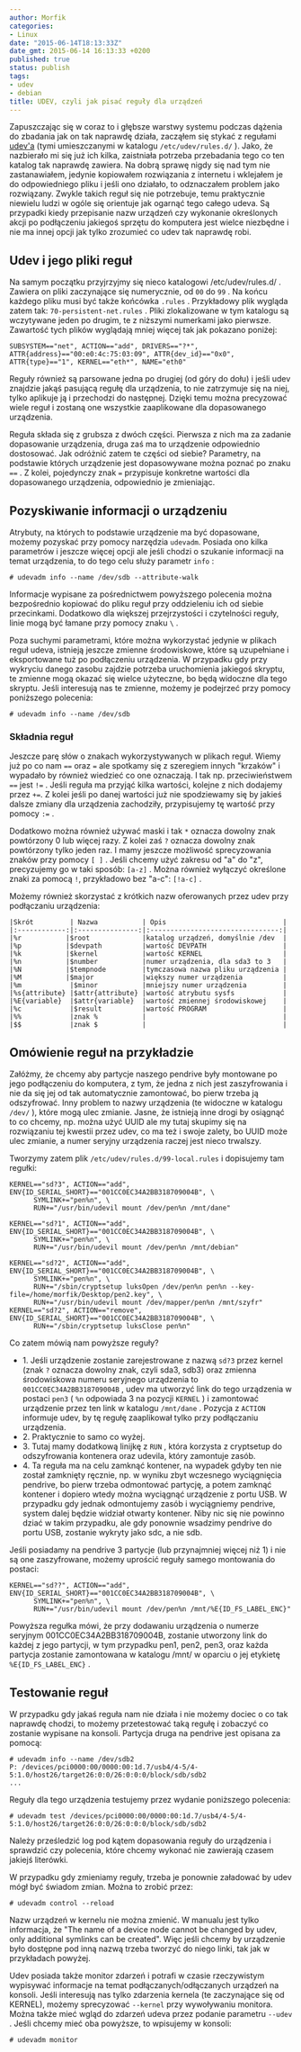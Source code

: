 ```yaml
---
author: Morfik
categories:
- Linux
date: "2015-06-14T18:13:33Z"
date_gmt: 2015-06-14 16:13:33 +0200
published: true
status: publish
tags:
- udev
- debian
title: UDEV, czyli jak pisać reguły dla urządzeń
---
```


Zapuszczając się w coraz to i głębsze warstwy systemu podczas dążenia do zbadania jak on tak
naprawdę działa, zacząłem się stykać z regułami [udev'a][1] (tymi umieszczanymi w katalogu
`/etc/udev/rules.d/` ). Jako, że nazbierało mi się już ich kilka, zaistniała potrzeba przebadania
tego co ten katalog tak naprawdę zawiera. Na dobrą sprawę nigdy się nad tym nie zastanawiałem,
jedynie kopiowałem rozwiązania z internetu i wklejałem je do odpowiedniego pliku i jeśli ono
działało, to odznaczałem problem jako rozwiązany. Zwykle takich reguł się nie potrzebuje, temu
praktycznie niewielu ludzi w ogóle się orientuje jak ogarnąć tego całego udeva. Są przypadki kiedy
przepisanie nazw urządzeń czy wykonanie określonych akcji po podłączeniu jakiegoś sprzętu do
komputera jest wielce niezbędne i nie ma innej opcji jak tylko zrozumieć co udev tak naprawdę robi.

<!--more-->
## Udev i jego pliki reguł

Na samym początku przyjrzyjmy się nieco katalogowi /etc/udev/rules.d/ . Zawiera on pliki zaczynające
się numerycznie, od `00` do `99` . Na końcu każdego pliku musi być także końcówka `.rules` .
Przykładowy plik wygląda zatem tak: `70-persistent-net.rules` . Pliki zlokalizowane w tym katalogu
są wczytywane jeden po drugim, te z niższymi numerkami jako pierwsze. Zawartość tych plików
wyglądają mniej więcej tak jak pokazano
    poniżej:

    SUBSYSTEM=="net", ACTION=="add", DRIVERS=="?*", ATTR{address}=="00:e0:4c:75:03:09", ATTR{dev_id}=="0x0", ATTR{type}=="1", KERNEL=="eth*", NAME="eth0"

Reguły również są parsowane jedna po drugiej (od góry do dołu) i jeśli udev znajdzie jakąś pasującą
regułę dla urządzenia, to nie zatrzymuje się na niej, tylko aplikuje ją i przechodzi do następnej.
Dzięki temu można precyzować wiele reguł i zostaną one wszystkie zaaplikowane dla dopasowanego
urządzenia.

Reguła składa się z grubsza z dwóch części. Pierwsza z nich ma za zadanie dopasowanie urządzenia,
druga zaś ma to urządzenie odpowiednio dostosować. Jak odróżnić zatem te części od siebie?
Parametry, na podstawie których urządzenie jest dopasowywane można poznać po znaku `==` . Z kolei,
pojedynczy znak `=` przypisuje konkretne wartości dla dopasowanego urządzenia, odpowiednio je
zmieniając.

## Pozyskiwanie informacji o urządzeniu

Atrybuty, na których to podstawie urządzenie ma być dopasowane, możemy pozyskać przy pomocy
narzędzia `udevadm`. Posiada ono kilka parametrów i jeszcze więcej opcji ale jeśli chodzi o
szukanie informacji na temat urządzenia, to do tego celu służy parametr `info` :

    # udevadm info --name /dev/sdb --attribute-walk

Informacje wypisane za pośrednictwem powyższego polecenia można bezpośrednio kopiować do pliku reguł
przy oddzieleniu ich od siebie przecinkami. Dodatkowo dla większej przejrzystości i czytelności
reguły, linie mogą być łamane przy pomocy znaku `\` .

Poza suchymi parametrami, które można wykorzystać jedynie w plikach reguł udeva, istnieją jeszcze
zmienne środowiskowe, które są uzupełniane i eksportowane tuż po podłączeniu urządzenia. W przypadku
gdy przy wykryciu danego zasobu zajdzie potrzeba uruchomienia jakiegoś skryptu, te zmienne mogą
okazać się wielce użyteczne, bo będą widoczne dla tego skryptu. Jeśli interesują nas te zmienne,
możemy je podejrzeć przy pomocy poniższego polecenia:

    # udevadm info --name /dev/sdb

### Składnia reguł

Jeszcze parę słów o znakach wykorzystywanych w plikach reguł. Wiemy już po co nam `==` oraz `=` ale
spotkamy się z szeregiem innych "krzaków" i wypadało by również wiedzieć co one oznaczają. I tak np.
przeciwieństwem `==` jest `!=` . Jeśli reguła ma przyjąć kilka wartości, kolejne z nich dodajemy
przez `+=`. Z kolei jeśli po danej wartości już nie spodziewamy się by jakieś dalsze zmiany dla
urządzenia zachodziły, przypisujemy tę wartość przy pomocy `:=` .

Dodatkowo można również używać maski i tak `*` oznacza dowolny znak powtórzony 0 lub więcej razy. Z
kolei zaś `?` oznacza dowolny znak powtórzony tylko jeden raz. I mamy jeszcze możliwość
sprecyzowania znaków przy pomocy `[ ]` . Jeśli chcemy użyć zakresu od "a" do "z", precyzujemy go w
taki sposób: `[a-z]` . Można również wyłączyć określone znaki za pomocą `!`, przykładowo bez "a-c":
`[!a-c]` .

Możemy również skorzystać z krótkich nazw oferowanych przez udev przy podłączaniu urządzenia:

    |Skrót         | Nazwa           | Opis                             |
    |:------------:|:---------------:|:--------------------------------:|
    |%r           |$root             |katalog urządzeń, domyślnie /dev  |
    |%p           |$devpath          |wartość DEVPATH                   |
    |%k           |$kernel           |wartość KERNEL                    |
    |%n           |$number           |numer urządzenia, dla sda3 to 3   |
    |%N           |$tempnode         |tymczasowa nazwa pliku urządzenia |
    |%M           |$major            |większy numer urządzenia          |
    |%m            |$minor           |mniejszy numer urządzenia         |
    |%s{attribute} |$attr{attribute} |wartość atrybutu sysfs            |
    |%E{variable}  |$attr{variable}  |wartość zmiennej środowiskowej    |
    |%c            |$result          |wartość PROGRAM                   |
    |%%            |znak %           |                                  |
    |$$            |znak $           |                                  |

## Omówienie reguł na przykładzie

Załóżmy, że chcemy aby partycje naszego pendrive były montowane po jego podłączeniu do komputera, z
tym, że jedna z nich jest zaszyfrowania i nie da się jej od tak automatycznie zamontować, bo pierw
trzeba ją odszyfrować. Inny problem to nazwy urządzenia (te widoczne w katalogu `/dev/` ), które
mogą ulec zmianie. Jasne, że istnieją inne drogi by osiągnąć to co chcemy, np. można użyć UUID ale
my tutaj skupimy się na rozwiązaniu tej kwestii przez udev, co ma też i swoje zalety, bo UUID może
ulec zmianie, a numer seryjny urządzenia raczej jest nieco trwalszy.

Tworzymy zatem plik `/etc/udev/rules.d/99-local.rules` i dopisujemy tam regułki:

    KERNEL=="sd?3", ACTION=="add", ENV{ID_SERIAL_SHORT}=="001CC0EC34A2BB318709004B", \
          SYMLINK+="pen%n", \
          RUN+="/usr/bin/udevil mount /dev/pen%n /mnt/dane"

    KERNEL=="sd?1", ACTION=="add", ENV{ID_SERIAL_SHORT}=="001CC0EC34A2BB318709004B", \
          SYMLINK+="pen%n", \
          RUN+="/usr/bin/udevil mount /dev/pen%n /mnt/debian"

    KERNEL=="sd?2", ACTION=="add", ENV{ID_SERIAL_SHORT}=="001CC0EC34A2BB318709004B", \
          SYMLINK+="pen%n", \
          RUN+="/sbin/cryptsetup luksOpen /dev/pen%n pen%n --key-file=/home/morfik/Desktop/pen2.key", \
          RUN+="/usr/bin/udevil mount /dev/mapper/pen%n /mnt/szyfr"
    KERNEL=="sd?2", ACTION=="remove", ENV{ID_SERIAL_SHORT}=="001CC0EC34A2BB318709004B", \
          RUN+="/sbin/cryptsetup luksClose pen%n"

Co zatem mówią nam powyższe reguły?

  - 1\. Jeśli urządzenie zostanie zarejestrowane z nazwą `sd?3` przez kernel (znak `?` oznacza
    dowolny znak, czyli sda3, sdb3) oraz zmienna środowiskowa numeru seryjnego urządzenia to
    `001CC0EC34A2BB318709004B` , udev ma utworzyć link do tego urządzenia w postaci `pen3` ( `%n`
    odpowiada 3 na pozycji `KERNEL` ) i zamontować urządzenie przez ten link w katalogu `/mnt/dane`
    . Pozycja z `ACTION` informuje udev, by tę regułę zaaplikował tylko przy podłączaniu urządzenia.
  - 2\. Praktycznie to samo co wyżej.
  - 3\. Tutaj mamy dodatkową linijkę z `RUN` , która korzysta z cryptsetup do odszyfrowania
    kontenera oraz udevila, który zamontuje zasób.
  - 4\. Ta reguła ma na celu zamknąć kontener, na wypadek gdyby ten nie został zamknięty ręcznie,
    np. w wyniku zbyt wczesnego wyciągnięcia pendrive, bo pierw trzeba odmontować partycję, a potem
    zamknąć kontener i dopiero wtedy można wyciągnąć urządzenie z portu USB. W przypadku gdy jednak
    odmontujemy zasób i wyciągniemy pendrive, system dalej będzie widział otwarty kontener. Niby nic
    się nie powinno dziać w takim przypadku, ale gdy ponownie wsadzimy pendrive do portu USB,
    zostanie wykryty jako sdc, a nie sdb.

Jeśli posiadamy na pendrive 3 partycje (lub przynajmniej więcej niż 1) i nie są one zaszyfrowane,
możemy uprościć reguły samego montowania do postaci:

    KERNEL=="sd??", ACTION=="add", ENV{ID_SERIAL_SHORT}=="001CC0EC34A2BB318709004B", \
          SYMLINK+="pen%n", \
          RUN+="/usr/bin/udevil mount /dev/pen%n /mnt/%E{ID_FS_LABEL_ENC}"

Powyższa regułka mówi, że przy dodawaniu urządzenia o numerze seryjnym 001CC0EC34A2BB318709004B,
zostanie utworzony link do każdej z jego partycji, w tym przypadku pen1, pen2, pen3, oraz każda
partycja zostanie zamontowana w katalogu /mnt/ w oparciu o jej etykietę `%E{ID_FS_LABEL_ENC}` .

## Testowanie reguł

W przypadku gdy jakaś reguła nam nie działa i nie możemy dociec o co tak naprawdę chodzi, to możemy
przetestować taką regułę i zobaczyć co zostanie wypisane na konsoli. Partycja druga na pendrive jest
opisana za pomocą:

    # udevadm info --name /dev/sdb2
    P: /devices/pci0000:00/0000:00:1d.7/usb4/4-5/4-5:1.0/host26/target26:0:0/26:0:0:0/block/sdb/sdb2
    ...

Reguły dla tego urządzenia testujemy przez wydanie poniższego
    polecenia:

    # udevadm test /devices/pci0000:00/0000:00:1d.7/usb4/4-5/4-5:1.0/host26/target26:0:0/26:0:0:0/block/sdb/sdb2

Należy prześledzić log pod kątem dopasowania reguły do urządzenia i sprawdzić czy polecenia, które
chcemy wykonać nie zawierają czasem jakiejś literówki.

W przypadku gdy zmieniamy reguły, trzeba je ponownie załadować by udev mógł być świadom zmian. Można
to zrobić przez:

    # udevadm control --reload

Nazw urządzeń w kernelu nie można zmienić. W manualu jest tylko informacja, że "The name of a device
node cannot be changed by udev, only additional symlinks can be created". Więc jeśli chcemy by
urządzenie było dostępne pod inną nazwą trzeba tworzyć do niego linki, tak jak w przykładach
powyżej.

Udev posiada także monitor zdarzeń i potrafi w czasie rzeczywistym wypisywać informacje na temat
podłączanych/odłączanych urządzeń na konsoli. Jeśli interesują nas tylko zdarzenia kernela (te
zaczynające się od KERNEL), możemy sprecyzować `--kernel` przy wywoływaniu monitora. Można także
mieć wgląd do zdarzeń udeva przez podanie parametru `--udev` . Jeśli chcemy mieć oba powyższe, to
wpisujemy w konsoli:

    # udevadm monitor


[1]: https://wiki.archlinux.org/index.php/Udev
